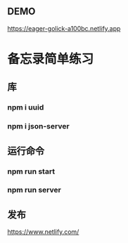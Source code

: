 ## DEMO
https://eager-golick-a100bc.netlify.app

# 备忘录简单练习

## 库
### npm i uuid
### npm i json-server


## 运行命令
### npm run start
### npm run server

## 发布
https://www.netlify.com/
